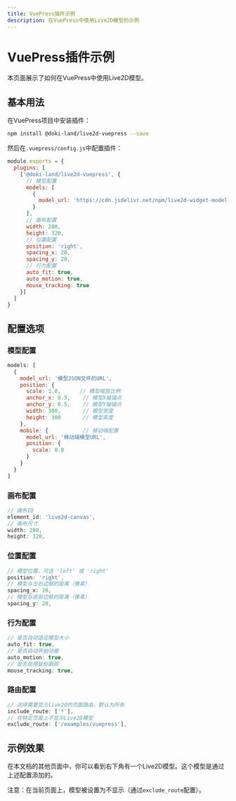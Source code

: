 ```yaml
---
title: VuePress插件示例
description: 在VuePress中使用Live2D模型的示例
---
```


# VuePress插件示例

本页面展示了如何在VuePress中使用Live2D模型。

## 基本用法

在VuePress项目中安装插件：

```bash
npm install @doki-land/live2d-vuepress --save
```

然后在`.vuepress/config.js`中配置插件：

```js
module.exports = {
  plugins: [
    ['@doki-land/live2d-vuepress', {
      // 模型配置
      models: [
        {
          model_url: 'https://cdn.jsdelivr.net/npm/live2d-widget-model-shizuku@1.0.5/assets/shizuku.model.json'
        }
      ],
      // 画布配置
      width: 280,
      height: 320,
      // 位置配置
      position: 'right',
      spacing_x: 20,
      spacing_y: 20,
      // 行为配置
      auto_fit: true,
      auto_motion: true,
      mouse_tracking: true
    }]
  ]
}
```

## 配置选项

### 模型配置

```js
models: [
  {
    model_url: '模型JSON文件的URL',
    position: {
      scale: 1.0,      // 模型缩放比例
      anchor_x: 0.5,    // 模型X轴锚点
      anchor_y: 0.5,    // 模型Y轴锚点
      width: 300,       // 模型宽度
      height: 300       // 模型高度
    },
    mobile: {           // 移动端配置
      model_url: '移动端模型URL',
      position: {
        scale: 0.8
      }
    }
  }
]
```

### 画布配置

```js
// 画布ID
element_id: 'live2d-canvas',
// 画布尺寸
width: 280,
height: 320,
```

### 位置配置

```js
// 模型位置，可选 'left' 或 'right'
position: 'right',
// 模型与左右边框的距离（像素）
spacing_x: 20,
// 模型与底部边框的距离（像素）
spacing_y: 20,
```

### 行为配置

```js
// 是否自动适应模型大小
auto_fit: true,
// 是否自动开始动画
auto_motion: true,
// 是否启用鼠标跟踪
mouse_tracking: true,
```

### 路由配置

```js
// 选择需要显示live2d的页面路由，默认为所有
include_route: ['*'],
// 在特定页面上不显示Live2D模型
exclude_route: ['/examples/vuepress'],
```

## 示例效果

在本文档的其他页面中，你可以看到右下角有一个Live2D模型。这个模型是通过上述配置添加的。

注意：在当前页面上，模型被设置为不显示（通过`exclude_route`配置）。